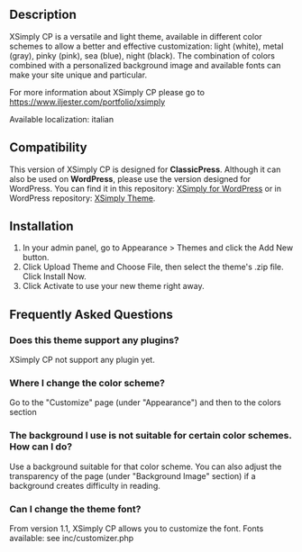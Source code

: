 ## Description

XSimply CP is a versatile and light theme, available in different color schemes to allow a better and effective customization: light (white), metal (gray), pinky (pink), sea (blue), night (black). The combination of colors combined with a personalized background image and available fonts can make your site unique and particular.

For more information about XSimply CP please go to https://www.iljester.com/portfolio/xsimply

Available localization: italian

## Compatibility

This version of XSimply CP is designed for **ClassicPress**. Although it can also be used on **WordPress**, please use the version designed for WordPress. You can find it in this repository: [XSimply for WordPress]( https://github.com/iljester/xsimply) or in WordPress repository: [XSimply Theme](https://wordpress.org/themes/xsimply/).

## Installation

1. In your admin panel, go to Appearance > Themes and click the Add New button.
2. Click Upload Theme and Choose File, then select the theme's .zip file. Click Install Now.
3. Click Activate to use your new theme right away.

## Frequently Asked Questions

### Does this theme support any plugins?

XSimply CP not support any plugin yet.

### Where I change the color scheme? 

Go to the "Customize" page (under "Appearance") and then to the colors section

### The background I use is not suitable for certain color schemes. How can I do?

Use a background suitable for that color scheme. You can also adjust the transparency of the page (under "Background Image" section) if a background creates difficulty in reading.

### Can I change the theme font?

From version 1.1, XSimply CP allows you to customize the font. Fonts available: see inc/customizer.php
